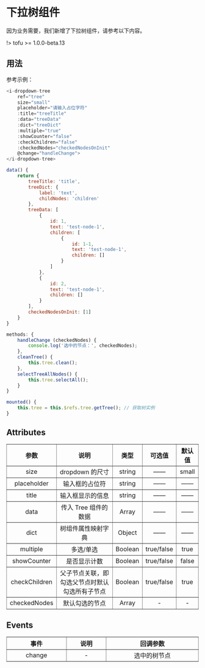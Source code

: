 # 下拉树组件

因为业务需要，我们新增了下拉树组件，请参考以下内容。

!> tofu >= 1.0.0-beta.13

## 用法

参考示例：

~~~javascript
<i-dropdown-tree
    ref="tree"
    size="small"
    placeholder="请输入占位字符"
    :title="treeTitle"
    :data="treeData"
	:dict="treeDict"
	:multiple="true"
    :showCounter="false"
    :checkChildren="false"
    :checkedNodes="checkedNodesOnInit"
    @change="handleChange">
</i-dropdown-tree>

data() {
    return {
        treeTitle: 'title',
        treeDict: {
            label: 'text',
            childNodes: 'children'
        },
        treeData: [
            {
                id: 1,
                text: 'test-node-1',
                children: [
                    {
                        id: 1-1,
                        text: 'test-node-1',
                        children: []
                    }
                ]
            },
            {
                id: 2,
                text: 'test-node-1',
                children: []
            }
        ],
        checkedNodesOnInit: [1]
    }
}

methods: {
    handleChange (checkedNodes) {
        console.log('选中的节点：', checkedNodes);
    },
    cleanTree() {
        this.tree.clean();
    },
    selectTreeAllNodes() {
        this.tree.selectAll();
    }
}

mounted() {
    this.tree = this.$refs.tree.getTree(); // 获取树实例
}
~~~

## Attributes

<table width="100%" cellspacing="0" cellpadding="0" border="1" style="border-collapse: collapse;display: table;text-align: center;">
	<thead>
		<tr>
			<th>参数</th>
			<th>说明</th>
			<th>类型</th>
			<th>可选值</th>
			<th>默认值</th>
		</tr>
	</thead>
	<tbody>
		<tr>
			<td>size</td>
			<td>dropdown 的尺寸</td>
			<td>string</td>
			<td>——</td>
			<td>small</td>
		</tr>
        <tr>
			<td>placeholder</td>
			<td>输入框的占位符</td>
			<td>string</td>
			<td>——</td>
			<td>——</td>
		</tr>
        <tr>
			<td>title</td>
			<td>输入框显示的信息</td>
			<td>string</td>
			<td>——</td>
			<td>——</td>
		</tr>
        <tr>
			<td>data</td>
			<td>传入 Tree 组件的数据</td>
			<td>Array</td>
			<td>——</td>
			<td>——</td>
		</tr>
        <tr>
			<td>dict</td>
			<td>树组件属性映射字典</td>
			<td>Object</td>
			<td>——</td>
			<td>——</td>
		</tr>
		<tr>
			<td>multiple</td>
			<td>多选/单选</td>
			<td>Boolean</td>
			<td>true/false</td>
			<td>true</td>
		</tr>
        <tr>
			<td>showCounter</td>
			<td>是否显示计数</td>
			<td>Boolean</td>
			<td>true/false</td>
			<td>false</td>
		</tr>
        <tr>
			<td>checkChildren</td>
			<td>父子节点关联，即勾选父节点时默认勾选所有子节点</td>
			<td>Boolean</td>
			<td>true/false</td>
			<td>true</td>
		</tr>
        <tr>
			<td>checkedNodes</td>
			<td>默认勾选的节点</td>
			<td>Array</td>
			<td>-</td>
			<td>-</td>
		</tr>
	</tbody>
</table>

## Events

<table width="100%" cellspacing="0" cellpadding="0" border="1" style="border-collapse: collapse;display: table;text-align: center;">
	<thead>
		<tr>
			<th>事件</th>
			<th>说明</th>
			<th>回调参数</th>
		</tr>
	</thead>
	<tbody>
		<tr>
			<td>change</td>
			<td>-</td>
			<td>选中的树节点</td>
		</tr>
	</tbody>
</table>
